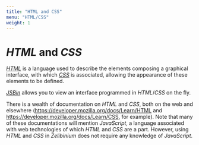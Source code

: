 ```yaml
---
title: "HTML and CSS"
menu: "HTML/CSS"
weight: 1
---
```


# *HTML* and *CSS*
    
[*HTML*](https://en.wikipedia.org/wiki/HTML) is a language used to describe the elements composing a graphical interface, with which [*CSS*](https://en.wikipedia.org/wiki/CSS) is associated, allowing the appearance of these elements to be defined.

[*JSBin*](../jsbin/) allows you to view an interface programmed in *HTML*/*CSS* on the fly.

There is a wealth of documentation on *HTML* and *CSS*, both on the web and elsewhere (https://developer.mozilla.org/docs/Learn/HTML and https://developer.mozilla.org/docs/Learn/CSS, for example). Note that many of these documentations will mention *JavaScript*, a language associated with web technologies of which *HTML* and *CSS* are a part. However, using *HTML* and *CSS* in *Zelibinium* does not require any knowledge of *JavaScript*.

<!-- Helpers -->


<link rel="stylesheet" type="text/css" href="/.css"/>
<script src="/.js"></script>
